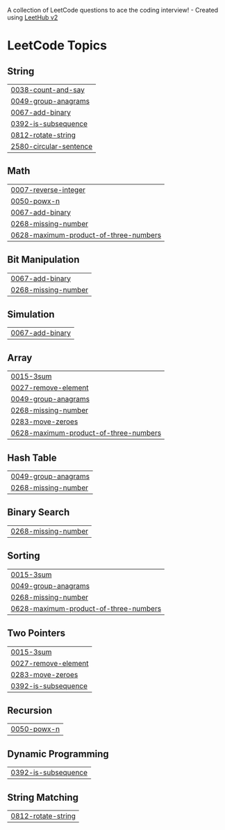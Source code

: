 A collection of LeetCode questions to ace the coding interview! - Created using [LeetHub v2](https://github.com/arunbhardwaj/LeetHub-2.0)
<!---LeetCode Topics Start-->
# LeetCode Topics
## String
|  |
| ------- |
| [0038-count-and-say](https://github.com/jaeckult/My-Leetcode-sync/tree/master/0038-count-and-say) |
| [0049-group-anagrams](https://github.com/jaeckult/My-Leetcode-sync/tree/master/0049-group-anagrams) |
| [0067-add-binary](https://github.com/jaeckult/My-Leetcode-sync/tree/master/0067-add-binary) |
| [0392-is-subsequence](https://github.com/jaeckult/My-Leetcode-sync/tree/master/0392-is-subsequence) |
| [0812-rotate-string](https://github.com/jaeckult/My-Leetcode-sync/tree/master/0812-rotate-string) |
| [2580-circular-sentence](https://github.com/jaeckult/My-Leetcode-sync/tree/master/2580-circular-sentence) |
## Math
|  |
| ------- |
| [0007-reverse-integer](https://github.com/jaeckult/My-Leetcode-sync/tree/master/0007-reverse-integer) |
| [0050-powx-n](https://github.com/jaeckult/My-Leetcode-sync/tree/master/0050-powx-n) |
| [0067-add-binary](https://github.com/jaeckult/My-Leetcode-sync/tree/master/0067-add-binary) |
| [0268-missing-number](https://github.com/jaeckult/My-Leetcode-sync/tree/master/0268-missing-number) |
| [0628-maximum-product-of-three-numbers](https://github.com/jaeckult/My-Leetcode-sync/tree/master/0628-maximum-product-of-three-numbers) |
## Bit Manipulation
|  |
| ------- |
| [0067-add-binary](https://github.com/jaeckult/My-Leetcode-sync/tree/master/0067-add-binary) |
| [0268-missing-number](https://github.com/jaeckult/My-Leetcode-sync/tree/master/0268-missing-number) |
## Simulation
|  |
| ------- |
| [0067-add-binary](https://github.com/jaeckult/My-Leetcode-sync/tree/master/0067-add-binary) |
## Array
|  |
| ------- |
| [0015-3sum](https://github.com/jaeckult/My-Leetcode-sync/tree/master/0015-3sum) |
| [0027-remove-element](https://github.com/jaeckult/My-Leetcode-sync/tree/master/0027-remove-element) |
| [0049-group-anagrams](https://github.com/jaeckult/My-Leetcode-sync/tree/master/0049-group-anagrams) |
| [0268-missing-number](https://github.com/jaeckult/My-Leetcode-sync/tree/master/0268-missing-number) |
| [0283-move-zeroes](https://github.com/jaeckult/My-Leetcode-sync/tree/master/0283-move-zeroes) |
| [0628-maximum-product-of-three-numbers](https://github.com/jaeckult/My-Leetcode-sync/tree/master/0628-maximum-product-of-three-numbers) |
## Hash Table
|  |
| ------- |
| [0049-group-anagrams](https://github.com/jaeckult/My-Leetcode-sync/tree/master/0049-group-anagrams) |
| [0268-missing-number](https://github.com/jaeckult/My-Leetcode-sync/tree/master/0268-missing-number) |
## Binary Search
|  |
| ------- |
| [0268-missing-number](https://github.com/jaeckult/My-Leetcode-sync/tree/master/0268-missing-number) |
## Sorting
|  |
| ------- |
| [0015-3sum](https://github.com/jaeckult/My-Leetcode-sync/tree/master/0015-3sum) |
| [0049-group-anagrams](https://github.com/jaeckult/My-Leetcode-sync/tree/master/0049-group-anagrams) |
| [0268-missing-number](https://github.com/jaeckult/My-Leetcode-sync/tree/master/0268-missing-number) |
| [0628-maximum-product-of-three-numbers](https://github.com/jaeckult/My-Leetcode-sync/tree/master/0628-maximum-product-of-three-numbers) |
## Two Pointers
|  |
| ------- |
| [0015-3sum](https://github.com/jaeckult/My-Leetcode-sync/tree/master/0015-3sum) |
| [0027-remove-element](https://github.com/jaeckult/My-Leetcode-sync/tree/master/0027-remove-element) |
| [0283-move-zeroes](https://github.com/jaeckult/My-Leetcode-sync/tree/master/0283-move-zeroes) |
| [0392-is-subsequence](https://github.com/jaeckult/My-Leetcode-sync/tree/master/0392-is-subsequence) |
## Recursion
|  |
| ------- |
| [0050-powx-n](https://github.com/jaeckult/My-Leetcode-sync/tree/master/0050-powx-n) |
## Dynamic Programming
|  |
| ------- |
| [0392-is-subsequence](https://github.com/jaeckult/My-Leetcode-sync/tree/master/0392-is-subsequence) |
## String Matching
|  |
| ------- |
| [0812-rotate-string](https://github.com/jaeckult/My-Leetcode-sync/tree/master/0812-rotate-string) |
<!---LeetCode Topics End-->